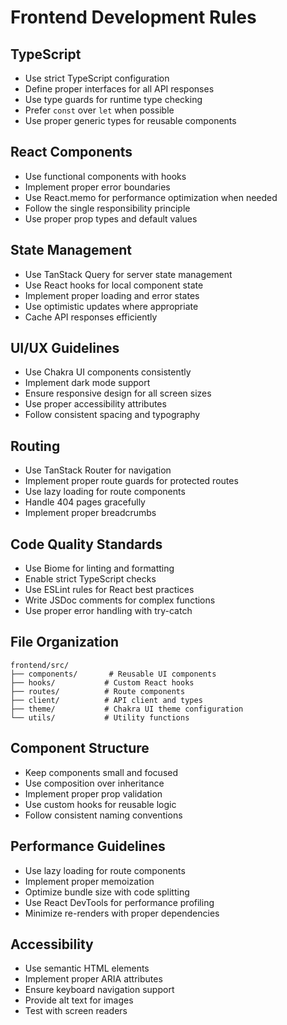 # Frontend Development Rules

## TypeScript
- Use strict TypeScript configuration
- Define proper interfaces for all API responses
- Use type guards for runtime type checking
- Prefer `const` over `let` when possible
- Use proper generic types for reusable components

## React Components
- Use functional components with hooks
- Implement proper error boundaries
- Use React.memo for performance optimization when needed
- Follow the single responsibility principle
- Use proper prop types and default values

## State Management
- Use TanStack Query for server state management
- Use React hooks for local component state
- Implement proper loading and error states
- Use optimistic updates where appropriate
- Cache API responses efficiently

## UI/UX Guidelines
- Use Chakra UI components consistently
- Implement dark mode support
- Ensure responsive design for all screen sizes
- Use proper accessibility attributes
- Follow consistent spacing and typography

## Routing
- Use TanStack Router for navigation
- Implement proper route guards for protected routes
- Use lazy loading for route components
- Handle 404 pages gracefully
- Implement proper breadcrumbs

## Code Quality Standards
- Use Biome for linting and formatting
- Enable strict TypeScript checks
- Use ESLint rules for React best practices
- Write JSDoc comments for complex functions
- Use proper error handling with try-catch

## File Organization
```
frontend/src/
├── components/       # Reusable UI components
├── hooks/           # Custom React hooks
├── routes/          # Route components
├── client/          # API client and types
├── theme/           # Chakra UI theme configuration
└── utils/           # Utility functions
```

## Component Structure
- Keep components small and focused
- Use composition over inheritance
- Implement proper prop validation
- Use custom hooks for reusable logic
- Follow consistent naming conventions

## Performance Guidelines
- Use lazy loading for route components
- Implement proper memoization
- Optimize bundle size with code splitting
- Use React DevTools for performance profiling
- Minimize re-renders with proper dependencies

## Accessibility
- Use semantic HTML elements
- Implement proper ARIA attributes
- Ensure keyboard navigation support
- Provide alt text for images
- Test with screen readers 